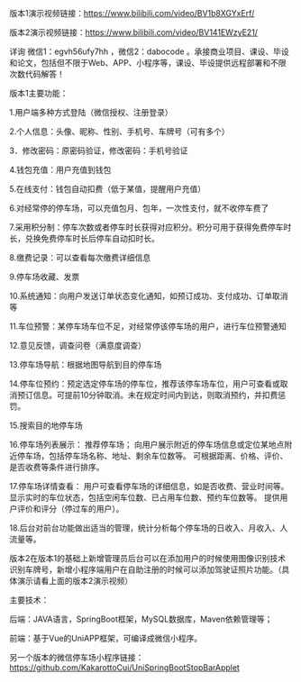 版本1演示视频链接：https://www.bilibili.com/video/BV1b8XGYxErf/

版本2演示视频链接：https://www.bilibili.com/video/BV141EWzyE21/

详询 微信1：egvh56ufy7hh ，微信2：dabocode 。承接商业项目、课设、毕设和论文，包括但不限于Web、APP、小程序等，课设、毕设提供远程部署和不限次数代码解答！

版本1主要功能：

1.用户端多种方式登陆（微信授权、注册登录）

2.个人信息：头像、昵称、性别、手机号、车牌号（可有多个）

3．修改密码：原密码验证，修改密码：手机号验证

4.钱包充值：用户充值到钱包

5.在线支付：钱包自动扣费（低于某值，提醒用户充值）

6.对经常停的停车场，可以充值包月、包年，一次性支付，就不收停车费了

7.采用积分制：停车次数或者停车时长获得对应积分。积分可用于获得免费停车时长，兑换免费停车时长后停车自动扣时长。

8.缴费记录：可以查看每次缴费详细信息

9.停车场收藏、发票

10.系统通知：向用户发送订单状态变化通知，如预订成功、支付成功、订单取消等

11.车位预警：某停车场车位不足，对经常停该停车场的用户，进行车位预警通知

12.意见反馈，调查问卷（满意度调查）

13.停车场导航：根据地图导航到目的停车场

14.停车位预约：预定选定停车场的停车位，推荐该停车场车位，用户可查看或取消预订信息。可提前10分钟取消。未在规定时间内到达，则取消预约，并扣费惩罚。

15.搜索目的地停车场

16.停车场列表展示：
推荐停车场；
向用户展示附近的停车场信息或定位某地点附近停车场，包括停车场名称、地址、剩余车位数等。
可根据距离、价格、评价、是否收费等条件进行排序。

17.停车场详情查看：
用户可查看停车场的详细信息，如是否收费、营业时间等。
显示实时的车位状态，包括空闲车位数、已占用车位数、预约车位数等。
提供用户评价和评分（停过车的用户）。

18.后台对前台功能做出适当的管理，统计分析每个停车场的日收入、月收入、人流量等。

版本2在版本1的基础上新增管理员后台可以在添加用户的时候使用图像识别技术识别车牌号，新增小程序端用户在自助注册的时候可以添加驾驶证照片功能。（具体演示请看上面的版本2演示视频）

主要技术：

后端：JAVA语言，SpringBoot框架，MySQL数据库，Maven依赖管理等；

前端：基于Vue的UniAPP框架，可编译成微信小程序。

另一个版本的微信停车场小程序链接：https://github.com/KakarottoCui/UniSpringBootStopBarApplet
